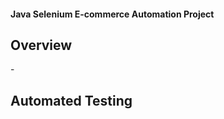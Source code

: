 
 <h4> Java Selenium E-commerce Automation Project</h4>

<h2><strong>Overview</strong></h2>
-<h2><strong>Automated Testing</strong></h2>


